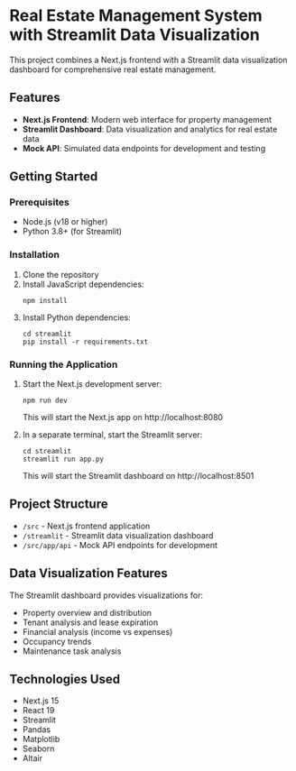 # Real Estate Management System with Streamlit Data Visualization

This project combines a Next.js frontend with a Streamlit data visualization dashboard for comprehensive real estate management.

## Features

- **Next.js Frontend**: Modern web interface for property management
- **Streamlit Dashboard**: Data visualization and analytics for real estate data
- **Mock API**: Simulated data endpoints for development and testing

## Getting Started

### Prerequisites

- Node.js (v18 or higher)
- Python 3.8+ (for Streamlit)

### Installation

1. Clone the repository
2. Install JavaScript dependencies:
   ```
   npm install
   ```
3. Install Python dependencies:
   ```
   cd streamlit
   pip install -r requirements.txt
   ```

### Running the Application

1. Start the Next.js development server:
   ```
   npm run dev
   ```
   This will start the Next.js app on http://localhost:8080

2. In a separate terminal, start the Streamlit server:
   ```
   cd streamlit
   streamlit run app.py
   ```
   This will start the Streamlit dashboard on http://localhost:8501

## Project Structure

- `/src` - Next.js frontend application
- `/streamlit` - Streamlit data visualization dashboard
- `/src/app/api` - Mock API endpoints for development

## Data Visualization Features

The Streamlit dashboard provides visualizations for:

- Property overview and distribution
- Tenant analysis and lease expiration
- Financial analysis (income vs expenses)
- Occupancy trends
- Maintenance task analysis

## Technologies Used

- Next.js 15
- React 19
- Streamlit
- Pandas
- Matplotlib
- Seaborn
- Altair